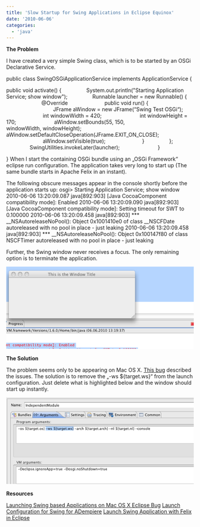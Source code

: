 ```yaml
---
title: 'Slow Startup for Swing Applications in Eclipse Equinox'
date: '2010-06-06'
categories:
  - 'java'
---
```


**The Problem**

I have created a very simple Swing class, which is to be started by an OSGi Declarative Service.

public class SwingOSGiApplicationService implements ApplicationService {

public void activate() {                 System.out.println("Starting Application Service; show window");                 Runnable launcher = new Runnable() {                         @Override                         public void run() {                                 JFrame aWindow = new JFrame(“Swing Test OSGi“);                          int windowWidth = 420;                          int windowHeight = 170;                          aWindow.setBounds(55, 150,                          windowWidth, windowHeight);                          aWindow.setDefaultCloseOperation(JFrame.EXIT_ON_CLOSE);                          aWindow.setVisible(true);                         }                 };                 SwingUtilities.invokeLater(launcher);                          }

} When I start the containing OSGi bundle using an „OSGi Framework“ eclipse run configuration. The application takes very long to start up (The same bundle starts in Apache Felix in an instant).

The following obscure messages appear in the console shortly before the application starts up: osgi> Starting Application Service; show window 2010-06-06 13:20:09.087 java\[892:903\] \[Java CocoaComponent compatibility mode\]: Enabled 2010-06-06 13:20:09.090 java\[892:903\] \[Java CocoaComponent compatibility mode\]: Setting timeout for SWT to 0.100000 2010-06-06 13:20:09.458 java\[892:903\] \*\*\* \_\_NSAutoreleaseNoPool(): Object 0x1001410e0 of class \_\_NSCFDate autoreleased with no pool in place - just leaking 2010-06-06 13:20:09.458 java\[892:903\] \*\*\* \_\_NSAutoreleaseNoPool(): Object 0x100147f80 of class NSCFTimer autoreleased with no pool in place - just leaking

Further, the Swing window never receives a focus. The only remaining option is to terminate the application.

![bildschirmfoto2010-06-06um13-24-13.png](images/bildschirmfoto2010-06-06um13-24-13.png)

**The Solution**

The problem seems only to be appearing on Mac OS X. [This bug](https://bugs.eclipse.org/bugs/show_bug.cgi?id=212617) described the issues. The solution is to remove the „-ws ${target.ws}“ from the launch configuration. Just delete what is highlighted below and the window should start up instantly.

![bildschirmfoto2010-06-06um13-26-07.png](images/bildschirmfoto2010-06-06um13-26-07.png)

**Resources**

[Launching Swing based Applications on Mac OS X Eclipse Bug](https://bugs.eclipse.org/bugs/show_bug.cgi?id=212617) [Launch Configuration for Swing for ADempiere](http://www.adempiere.com/index.php/Equinox_Integration_2_-_Swing_Client_Run_Configuration) [Launch Swing Application with Felix in Eclipse](http://www.mail-archive.com/users@felix.apache.org/msg04527.html)
